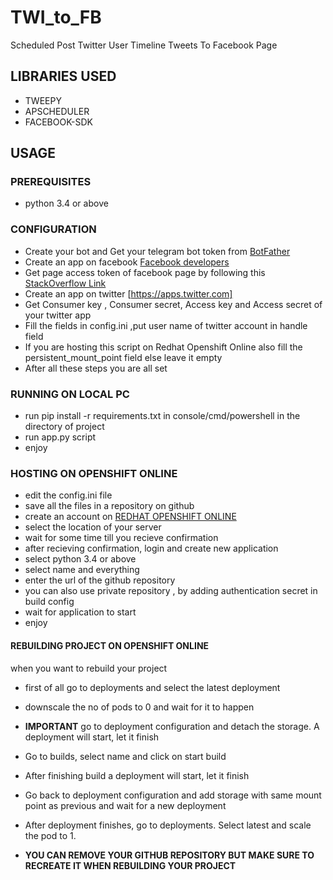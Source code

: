 # TWI_to_FB
Scheduled Post Twitter User Timeline Tweets To Facebook Page

## LIBRARIES USED
* TWEEPY  
* APSCHEDULER  
* FACEBOOK-SDK
  
## USAGE
### PREREQUISITES
* python 3.4 or above

### CONFIGURATION
* Create your bot and Get your telegram bot token from [BotFather](https://core.telegram.org/bots#botfather)
* Create an app on facebook [Facebook developers](https://developers.facebook.com/apps/)   
* Get page access token of facebook page by following this [StackOverflow Link](https://stackoverflow.com/a/43570120)
* Create an app on twitter [https://apps.twitter.com]
* Get Consumer key , Consumer secret, Access key and Access secret of your twitter app
* Fill the fields in config.ini ,put user name of twitter account in handle field
* If you are hosting this script on Redhat Openshift Online also fill the persistent_mount_point field else leave it empty
* After all these steps you are all set

### RUNNING ON LOCAL PC
* run pip install -r requirements.txt in console/cmd/powershell in the directory of project
* run app.py script
* enjoy

### HOSTING ON OPENSHIFT ONLINE
* edit the config.ini file
* save all the files in a repository on github  
* create an account on [REDHAT OPENSHIFT ONLINE](https://www.openshift.com)
* select the location of your server 
* wait for some time till you recieve confirmation
* after recieving confirmation, login and create new application
* select python 3.4 or above
* select name and everything
* enter the url of the github repository
* you can also use private repository , by adding authentication secret in build config
* wait for application to start
* enjoy

#### REBUILDING PROJECT ON OPENSHIFT ONLINE  
when you want to rebuild your project  

* first of all go to deployments and select the latest deployment
* downscale the no of pods to 0 and wait for it to happen
*  **IMPORTANT** go to deployment configuration and detach the storage. A deployment will start, let it finish
* Go to builds, select name and click on start build
* After finishing build a deployment will start, let it finish
* Go back to deployment configuration and add storage with same mount point as previous and wait for a new deployment
* After deployment finishes, go to deployments. Select latest and scale the pod to 1.  

* **YOU CAN REMOVE YOUR GITHUB REPOSITORY BUT MAKE SURE TO RECREATE IT WHEN REBUILDING YOUR PROJECT**  